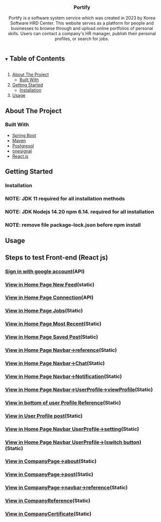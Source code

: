 <!-- PROJECT LOGO -->

<h3 align="center">Portify</h3>

  <p align="center">
Portify is a software system service which was created in 2023 by Korea Software HRD Center. This website serves as a platform for people and businesses to browse through and upload online portfolios of personal skills. Users can contact a company's HR manager, publish their personal profiles, or search for jobs.
    <br />

  </p>

<!-- TABLE OF CONTENTS -->
<details open="open">
  <summary><h2 style="display: inline-block">Table of Contents</h2></summary>
  <ol>
    <li>
      <a href="#about-the-project">About The Project</a>
      <ul>
        <li><a href="#built-with">Built With</a></li>
      </ul>
    </li>
    <li>
      <a href="#getting-started">Getting Started</a>
      <ul>
        <li><a href="#installation">Installation</a>
    </li>
      </ul>
    </li>
    <li><a href="#usage">Usage</a></li>
  </ol>
</details>

<!-- ABOUT THE PROJECT -->

## About The Project

### Built With

- [Spring Boot](https://spring.io/projects/spring-boot)
- [Maven](https://maven.apache.org/)
- [Postgresql](https://www.postgresql.org/)
- [onesignal](https://www.onesignal.com/)
- [React.js](https://react.dev/)

<!-- GETTING STARTED -->

## Getting Started

### Installation
### NOTE: JDK 11 required for all installation methods
### NOTE: JDK Nodejs 14.20 npm 6.14. required for all installation 
### NOTE: remove file  package-lock.json before npm install
## Usage

## Steps to test Front-end (React js)

### [Sign in with google account](http://localhost:3000/)(API)

### [View in Home Page New Feed](http://localhost:3000/home)(static)
### [View in Home Page Connection](http://localhost:3000/home/connection)(API)
### [View in Home Page Jobs](http://localhost:3000/home/connection)(Static)
### [View in Home Page Most Recent](http://localhost:3000/home/recent)(Static)
### [View in Home Page Saved Post](http://localhost:3000/home/saved)(Static)
### [View in Home Page Navbar->reference](http://localhost:3000/home)(Static)
### [View in Home Page Navbar->Chat](http://localhost:3000/home)(Static)
### [View in Home Page Navbar->Notification](http://localhost:3000/home)(Static)
### [View in Home Page Navbar->UserProfile->viewProfile](http://localhost:3000/profile)(Static)
### [View in bottom of user Profile Reference](http://localhost:3000/profile)(Static)
### [View in User Profile post](http://localhost:3000/profile/user-posts)(Static)
### [View in Home Page Navbar UserProfile->setting](http://localhost:3000/home/setting)(Static)
### [View in Home Page Navbar UserProfile->(switch button)](http://localhost:3000/company)(Static)
### [View in CompanyPage->about](localhost:3000/company/company-about)(Static)
### [View in CompanyPage->post](http://localhost:3000/company/company-posts)(Static)
### [View in CompanyPage->navbar->reference](http://localhost:3000/company-reference)(Static)
### [View in CompanyReference](http://localhost:3000/company-reference/reference-request)(Static)
### [View in CompanyCertificate](http://localhost:3000/company-reference/certificate-request)(Static)






